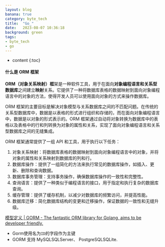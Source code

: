 ```yaml
---
layout: blog
banana: true
category: byte_tech
title:  "Go_"
date:   2023-08-07 10:36:18
background: green
tags:
- byte_tech
- go
---
```


* content
{:toc}


#### 什么是 ORM 框架

**ORM（对象关系映射）框**架是一种软件工具，用于在面向**对象编程语言和关系型数据库**之间建立**映射**关系。它提供了一种将数据库表格的数据映射到面向对象编程语言中的对象的方法，使得开发人员可以使用面向对象的方式来操作数据库。

ORM 框架的主要目标是解决对象模型与关系数据库之间的不匹配问题。在传统的关系型数据库中，数据是以表格的形式进行组织和存储的，而在面向对象编程语言中，数据是以对象的形式表示的。ORM 框架通过自动将对象转换为数据库中的表格以及表格中的行和列转换为对象的属性和关系，实现了面向对象编程语言和关系型数据库之间的无缝集成。

ORM 框架通常提供了一组 API 和工具，用于执行以下任务：

1. 对象关系映射：将数据库表格的数据映射到面向对象编程语言中的对象，并将对象的属性和关系映射到数据库的列和行。
2. 数据库操作：提供了一组简化的方法来执行常见的数据库操作，如插入、更新、删除和查询数据。
3. 数据库事务管理：支持事务操作，确保数据库操作的一致性和完整性。
4. 查询语言：提供了一种类似于编程语言的接口，用于指定和执行复杂的数据库查询。
5. 缓存管理：提供了缓存机制，以减少对数据库的频繁访问，并提高性能。
6. 数据库迁移：简化数据库结构的变更和迁移操作，保证数据的一致性和无缝升级。



[模型定义 | GORM - The fantastic ORM library for Golang, aims to be developer friendly.](https://gorm.cn/zh_CN/docs/models.html)



- Gorm使用名为`ID`的字段作为主键
- GORM 支持 MySQLSQLServer、 PostgreSQLSQLite.
